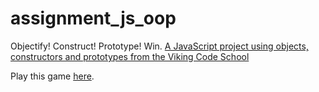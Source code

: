# assignment_js_oop
Objectify! Construct! Prototype!  Win.
[A JavaScript project using objects, constructors and prototypes from the Viking Code School](http://www.vikingcodeschool.com)

Play this game [here](http://catsteroids.surge.sh/).